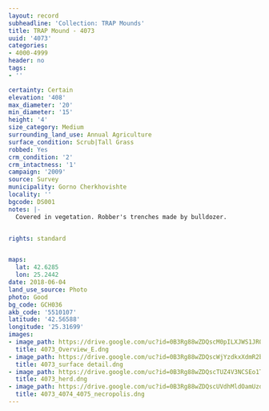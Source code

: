 ```yaml
---
layout: record
subheadline: 'Collection: TRAP Mounds'
title: TRAP Mound - 4073
uuid: '4073'
categories:
- 4000-4999
header: no
tags:
- ''

certainty: Certain
elevation: '408'
max_diameter: '20'
min_diameter: '15'
height: '4'
size_category: Medium
surrounding_land_use: Annual Agriculture
surface_condition: Scrub|Tall Grass
robbed: Yes
crm_condition: '2'
crm_intactness: '1'
campaign: '2009'
source: Survey
municipality: Gorno Cherkhovishte
locality: ''
bgcode: DS001
notes: |-
  Covered in vegetation. Robber's trenches made by bulldozer.


rights: standard


maps:
  lat: 42.6285
  lon: 25.2442
date: 2018-06-04
land_use_source: Photo
photo: Good
bg_code: GCH036
akb_code: '5510107'
latitude: '42.56588'
longitude: '25.31699'
images:
- image_path: https://drive.google.com/uc?id=0B3Rg88wZDQscM0pILXJWS1JROEU
  title: 4073_Overview_E.dng
- image_path: https://drive.google.com/uc?id=0B3Rg88wZDQscWjYzdkxXdmR2blk
  title: 4073_surface detail.dng
- image_path: https://drive.google.com/uc?id=0B3Rg88wZDQscTUZ4V3NCSEo1TWs
  title: 4073_herd.dng
- image_path: https://drive.google.com/uc?id=0B3Rg88wZDQscUVdhMldOamUzd0E
  title: 4073_4074_4075_necropolis.dng
---
```


